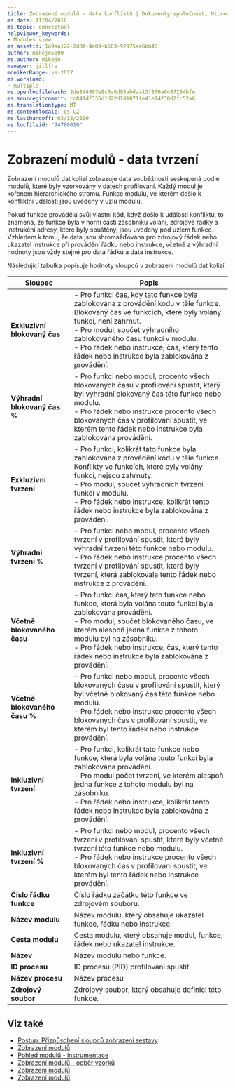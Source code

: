 ```yaml
---
title: Zobrazení modulů – data konfliktů | Dokumenty společnosti Microsoft
ms.date: 11/04/2016
ms.topic: conceptual
helpviewer_keywords:
- Modules view
ms.assetid: 1a9aa122-2d8f-4a09-b503-92975aa6b648
author: mikejo5000
ms.author: mikejo
manager: jillfra
monikerRange: vs-2017
ms.workload:
- multiple
ms.openlocfilehash: 2de844867e9c0a8d95abdaa13f860a6487254bfe
ms.sourcegitcommit: cc841df335d1d22d281871fe41e74238d2fc52a6
ms.translationtype: MT
ms.contentlocale: cs-CZ
ms.lasthandoff: 03/18/2020
ms.locfileid: "74780010"
---
```

# <a name="modules-view---contention-data"></a>Zobrazení modulů - data tvrzení
Zobrazení modulů dat kolizí zobrazuje data souběžnosti seskupená podle modulů, které byly vzorkovány v datech profilování. Každý modul je kořenem hierarchického stromu. Funkce modulu, ve kterém došlo k konfliktní události jsou uvedeny v uzlu modulu.

 Pokud funkce prováděla svůj vlastní kód, když došlo k události konfliktu, to znamená, že funkce byla v horní části zásobníku volání, zdrojové řádky a instrukční adresy, které byly spuštěny, jsou uvedeny pod uzlem funkce. Vzhledem k tomu, že data jsou shromažďována pro zdrojový řádek nebo ukazatel instrukce při provádění řádku nebo instrukce, včetně a výhradní hodnoty jsou vždy stejné pro data řádku a data instrukce.

 Následující tabulka popisuje hodnoty sloupců v zobrazení modulů dat kolizí.

|Sloupec|Popis|
|------------|-----------------|
|**Exkluzivní blokovaný čas**|- Pro funkci čas, kdy tato funkce byla zablokována z provádění kódu v těle funkce. Blokovaný čas ve funkcích, které byly volány funkcí, není zahrnut.<br />- Pro modul, součet výhradního zablokovaného času funkcí v modulu.<br />- Pro řádek nebo instrukce, čas, který tento řádek nebo instrukce byla zablokována z provádění.|
|**Výhradní blokovaný čas %**|- Pro funkci nebo modul, procento všech blokovaných času v profilování spustit, který byl výhradní blokovaný čas této funkce nebo modulu.<br />- Pro řádek nebo instrukce procento všech blokovaných čas v profilování spustit, ve kterém tento řádek nebo instrukce byla zablokována provádění.|
|**Exkluzivní tvrzení**|- Pro funkci, kolikrát tato funkce byla zablokována z provádění kódu v těle funkce. Konflikty ve funkcích, které byly volány funkcí, nejsou zahrnuty.<br />- Pro modul, součet výhradních tvrzení funkcí v modulu.<br />- Pro řádek nebo instrukce, kolikrát tento řádek nebo instrukce byla zablokována z provádění.|
|**Výhradní tvrzení %**|- Pro funkci nebo modul, procento všech tvrzení v profilování spustit, které byly výhradní tvrzení této funkce nebo modulu.<br />- Pro řádek nebo instrukce procento všech tvrzení v profilování spustit, které byly tvrzení, která zablokovala tento řádek nebo instrukce z provádění.|
|**Včetně blokovaného času**|- Pro funkci čas, který tato funkce nebo funkce, která byla volána touto funkcí byla zablokována provádění.<br />- Pro modul, součet blokovaného času, ve kterém alespoň jedna funkce z tohoto modulu byl na zásobníku.<br />- Pro řádek nebo instrukce, čas, který tento řádek nebo instrukce byla zablokována z provádění.|
|**Včetně blokovaného času %**|- Pro funkci nebo modul, procento všech blokovaných času v profilování spustit, který byl včetně blokovaný čas této funkce nebo modulu.<br />- Pro řádek nebo instrukce procento všech blokovaných čas v profilování spustit, ve kterém byl tento řádek nebo instrukce provádění.|
|**Inkluzivní tvrzení**|- Pro funkci, kolikrát tato funkce nebo funkce, která byla volána touto funkcí byla zablokována provádění.<br />- Pro modul počet tvrzení, ve kterém alespoň jedna funkce z tohoto modulu byl na zásobníku.<br />- Pro řádek nebo instrukce, kolikrát tento řádek nebo instrukce byla zablokována z provádění.|
|**Inkluzivní tvrzení %**|- Pro funkci nebo modul, procento všech tvrzení v profilování spustit, které byly včetně tvrzení této funkce nebo modulu.<br />- Pro řádek nebo instrukce procento všech blokovaných čas v profilování spustit, ve kterém byl tento řádek nebo instrukce provádění.|
|**Číslo řádku funkce**|Číslo řádku začátku této funkce ve zdrojovém souboru.|
|**Název modulu**|Název modulu, který obsahuje ukazatel funkce, řádku nebo instrukce.|
|**Cesta modulu**|Cesta modulu, který obsahuje modul, funkce, řádek nebo ukazatel instrukce.|
|**Název**|Název modulu nebo funkce.|
|**ID procesu**|ID procesu (PID) profilování spustit.|
|**Název procesu**|Název procesu|
|**Zdrojový soubor**|Zdrojový soubor, který obsahuje definici této funkce.|

## <a name="see-also"></a>Viz také
- [Postup: Přizpůsobení sloupců zobrazení sestavy](../profiling/how-to-customize-report-view-columns.md)
- [Zobrazení modulů](../profiling/modules-view.md)
- [Pohled modulů - instrumentace](../profiling/modules-view-dotnet-memory-instrumentation-data.md)
- [Zobrazení modulů - odběr vzorků](../profiling/modules-view-dotnet-memory-sampling-data.md)
- [Zobrazení modulů](../profiling/modules-view-instrumentation-data.md)
- [Zobrazení modulů](../profiling/modules-view-sampling-data.md)

